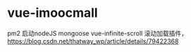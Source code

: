 # vue-imoocmall

pm2 启动nodeJS
mongoose
vue-infinite-scroll 滚动加载插件，<https://blog.csdn.net/thatway_wp/article/details/79422368>